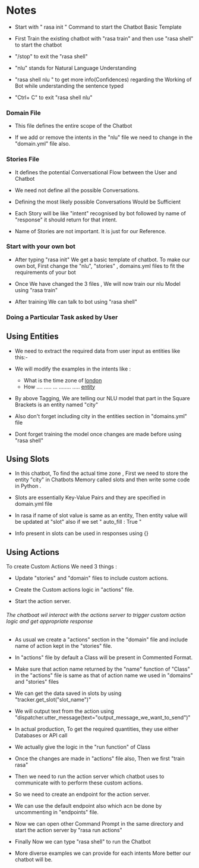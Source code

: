 # Notes

- Start with " rasa init " Command to start the Chatbot Basic Template

- First Train the existing chatbot with "rasa train" and then use  "rasa shell" to start the chatbot

- "/stop" to  exit the "rasa shell"

- "nlu" stands for Natural Language Understanding

- "rasa shell nlu " to get more info(Confidences) regarding the Working of Bot while understanding the sentence typed 

- "Ctrl+ C" to exit "rasa shell nlu" 

### Domain File

- This file defines the entire scope of the Chatbot

- If we add or remove the intents in the "nlu" file we need to change in the "domain.yml" file also.

### Stories File

- It defines the potential Conversational Flow between the User and Chatbot

- We need not define all the possible Conversations.

- Defining the most likely possible Conversations Would be Sufficient

- Each Story will be like "intent" recognised by bot followed by name of "response" it should return for that intent.

- Name of Stories are not important. It is just for our Reference.

### Start with your own bot

- After typing "rasa init" We get a basic template of chatbot. To make our own bot, First change the "nlu", "stories" , domains.yml files to fit the requirements of your bot

- Once We have changed the 3 files , We will now train our nlu Model using "rasa train"

- After training We can talk to bot using "rasa shell"


### Doing a Particular Task asked by User

## Using Entities 

- We need to extract the required data from user input as entities like this:-
- We will modify the examples in the intents like :
    - What is the time zone of [london](city)
    - How .... ..... ... ........ ..... [entity](name_of_entity)

- By above Tagging, We are telling our NLU model that part in the Square Brackets is an entity named "city"

- Also don't forget including city in the entities section in "domains.yml" file

- Dont forget training the model once changes are made before using "rasa shell"


## Using Slots 


- In this chatbot, To find the actual time zone , First we need to store the entity "city" in Chatbots Memory called slots and then write some code in Python .

- Slots are essentially Key-Value Pairs and they are specified in domain.yml file

- In rasa if name of slot value is same as an entity, Then entity value will be updated at "slot" also if we set 
 " auto_fill : True "

- Info present in slots can be used in responses using {}


## Using Actions

To create Custom Actions We need 3 things :

- Update "stories" and "domain" files to include custom actions.

- Create the Custom actions logic in "actions" file.

- Start the action server.

###### The chatboat wil interact with the actions server to trigger custom action logic and get appropriate response

- As usual we create a "actions" section in the "domain" file and include name of action kept in the "stories" file.

- In "actions" file by default a Class will be present in Commented Format. 

- Make sure that action name returned by the "name" function of "Class" in the "actions" file is same as that of action name we used in "domains" and "stories" files

- We can get the data saved in slots by using "tracker.get_slot("slot_name")" 

- We will output text from the action using "dispatcher.utter_message(text="output_message_we_want_to_send")"

- In actual production, To get the required quantities, they use either Databases or API call

- We actually give the logic in the "run function" of Class


- Once the changes are made in "actions" file also, Then we first "train rasa"

- Then we need to run the action server which chatbot uses to communicate with to perform these custom actions.

- So we need to create an endpoint for the action server.

- We can use the default endpoint also which acn be done by uncommenting in "endpoints" file.

- Now we can open other Command Prompt in the same directory and start the action server by "rasa run actions" 

- Finally Now we can type "rasa shell" to run the Chatbot

- More diverse examples we can provide for each intents More better our chatbot will be. 


